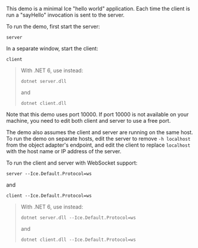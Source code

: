 This demo is a minimal Ice "hello world" application. Each time the client is
run a "sayHello" invocation is sent to the server.

To run the demo, first start the server:
```
server
```
In a separate window, start the client:
```
client
```

> With .NET 6, use instead:
> ```
> dotnet server.dll
> ```
> and
> ```
> dotnet client.dll
> ```

Note that this demo uses port 10000. If port 10000 is not available on your
machine, you need to edit both client and server to use a free port.

The demo also assumes the client and server are running on the same host.
To run the demo on separate hosts, edit the server to remove `-h localhost`
from the object adapter's endpoint, and edit the client to replace `localhost`
with the host name or IP address of the server.

To run the client and server with WebSocket support:
```
server --Ice.Default.Protocol=ws
```
and
```
client --Ice.Default.Protocol=ws
```

> With .NET 6, use instead:
> ```
> dotnet server.dll --Ice.Default.Protocol=ws
> ```
> and
> ```
> dotnet client.dll --Ice.Default.Protocol=ws
> ```
